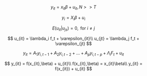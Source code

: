 $$
y_{it} = x_{it}\beta+u_{it}, N>>T
$$

$$
y_i = X_i\beta +u_i
$$

$$
E(u_{it}|u_{js})=0, \text{ for  } i\neq j  
$$

$$
u_{it} = \lambda_i f_t + \varepsilon_{it}\\
u_{jt} = \lambda_j f_t + \varepsilon_{jt}
$$

$$
y_{it} = A_1 y_{i,t-1} +A_2 y_{i,t-2} + ... + A_p y_{i,t-p}+ \Lambda_iF_t+u_{it}
$$

$$
y_{it} = f(x_{it},\beta) + u_{it}\\
f(x_{it},\beta) = x_{it}\beta\\
y_{it} = f(x_{it}) + u_{it}
$$
